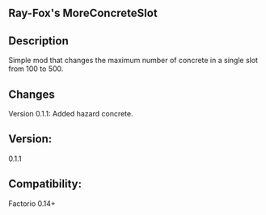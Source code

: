 ## Ray-Fox's MoreConcreteSlot

## Description

Simple mod that changes the maximum number of concrete in a single slot from 100 to 500.

## Changes
Version 0.1.1:
Added hazard concrete.

## Version:
0.1.1
## Compatibility:
Factorio 0.14+
